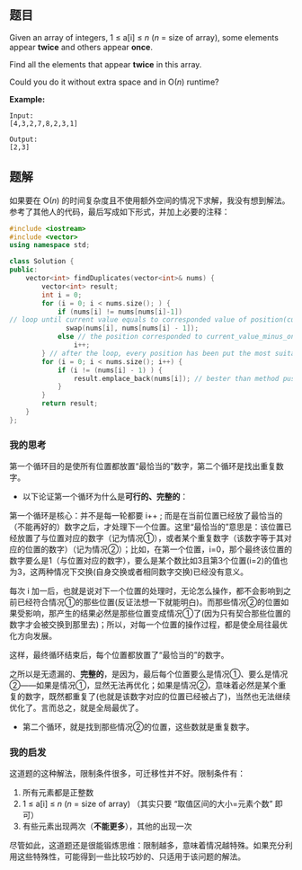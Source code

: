 ## 题目

Given an array of integers, 1 ≤ a[i] ≤ *n* (*n* = size of array), some elements appear **twice** and others appear **once**.

Find all the elements that appear **twice** in this array.

Could you do it without extra space and in O(*n*) runtime?

**Example:**

```
Input:
[4,3,2,7,8,2,3,1]

Output:
[2,3]
```



## 题解

如果要在 O(*n*) 的时间复杂度且不使用额外空间的情况下求解，我没有想到解法。参考了其他人的代码，最后写成如下形式，并加上必要的注释：

```c++
#include <iostream>
#include <vector>
using namespace std;

class Solution {
public:
    vector<int> findDuplicates(vector<int>& nums) {
        vector<int> result;
        int i = 0;
        for (i = 0; i < nums.size(); ) {
            if (nums[i] != nums[nums[i]-1]) 
// loop until current value equals to corresponded value of position(current value minus 1). That is to say, the position has the right value(position_plus_one) or duplicated value.
              swap(nums[i], nums[nums[i] - 1]);
            else // the position corresponded to current_value_minus_one has been put appropriate value(aka. position_plus_one) 
                i++; 
        } // after the loop, every position has been put the most suitable value.
        for (i = 0; i < nums.size(); i++) {
            if (i != (nums[i] - 1) ) {
                result.emplace_back(nums[i]); // bester than method push_back()
            }
        }
        return result;
    }
};

```



### 我的思考

第一个循环目的是使所有位置都放置“最恰当的”数字，第二个循环是找出重复数字。

- 以下论证第一个循环为什么是**可行的、完整的**：

第一个循环是核心：并不是每一轮都要 i++ ; 而是在当前位置已经放了最恰当的（不能再好的）数字之后，才处理下一个位置。这里“最恰当的”意思是：该位置已经放置了与位置对应的数字（记为情况①），或者某个重复数字（该数字等于其对应的位置的数字）（记为情况②）；比如，在第一个位置，i=0，那个最终该位置的数字要么是1（与位置对应的数字），要么是某个数比如3且第3个位置(i=2)的值也为3，这两种情况下交换(自身交换或者相同数字交换)已经没有意义。

每次 i 加一后，也就是说对下一个位置的处理时，无论怎么操作，都不会影响到之前已经符合情况①的那些位置(反证法想一下就能明白)。而那些情况②的位置如果受影响，那产生的结果必然是那些位置变成情况①了(因为只有契合那些位置的数字才会被交换到那里去)；所以，对每一个位置的操作过程，都是使全局往最优化方向发展。

这样，最终循环结束后，每个位置都放置了“最恰当的”的数字。

之所以是无遗漏的、**完整的**，是因为，最后每个位置要么是情况①、要么是情况②——如果是情况①，显然无法再优化；如果是情况②，意味着必然是某个重复的数字，既然都重复了(也就是该数字对应的位置已经被占了)，当然也无法继续优化了。言而总之，就是全局最优了。

- 第二个循环，就是找到那些情况②的位置，这些数就是重复数字。



### 我的启发

这道题的这种解法，限制条件很多，可迁移性并不好。限制条件有：

1. 所有元素都是正整数
2. 1 ≤ a[i] ≤ *n* (*n* = size of array) （其实只要 “取值区间的大小=元素个数” 即可）
3. 有些元素出现两次（**不能更多**），其他的出现一次

尽管如此，这道题还是很能锻炼思维：限制越多，意味着情况越特殊。如果充分利用这些特殊性，可能得到一些比较巧妙的、只适用于该问题的解法。

